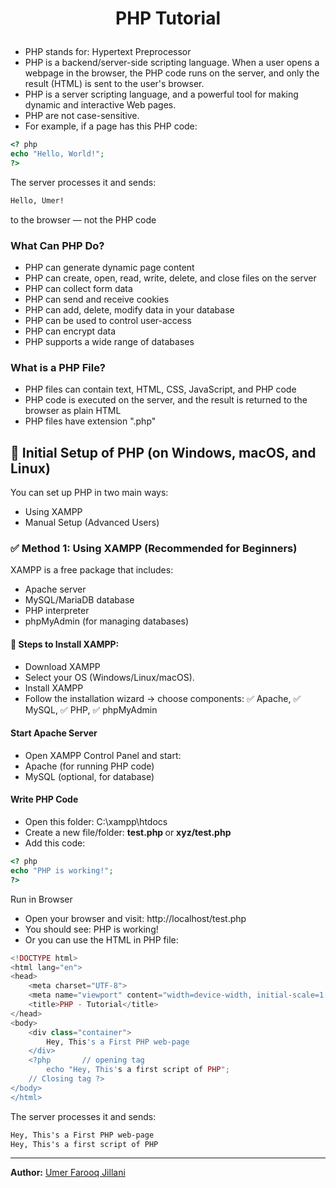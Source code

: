 # <p align="center"> PHP Tutorial </p>

- PHP stands for: Hypertext Preprocessor
- PHP is a backend/server-side scripting language. When a user opens a webpage in the browser, the PHP code runs on the server, and only the result (HTML) is sent to the user's browser.
- PHP is a server scripting language, and a powerful tool for making dynamic and interactive Web pages.
- PHP are not case-sensitive.
- For example, if a page has this PHP code:
```PHP
<? php
echo "Hello, World!";
?>
```
The server processes it and sends:

```html
Hello, Umer!
```
to the browser — not the PHP code
### What Can PHP Do?
- PHP can generate dynamic page content
- PHP can create, open, read, write, delete, and close files on the server
- PHP can collect form data
- PHP can send and receive cookies
- PHP can add, delete, modify data in your database
- PHP can be used to control user-access
- PHP can encrypt data
- PHP supports a wide range of databases

### What is a PHP File?
- PHP files can contain text, HTML, CSS, JavaScript, and PHP code
- PHP code is executed on the server, and the result is returned to the browser as plain HTML
- PHP files have extension ".php"

## 🔹 Initial Setup of PHP (on Windows, macOS, and Linux)
You can set up PHP in two main ways:
- Using XAMPP 
- Manual Setup (Advanced Users)
### ✅ Method 1: Using XAMPP (Recommended for Beginners)
XAMPP is a free package that includes:
- Apache server
- MySQL/MariaDB database
- PHP interpreter
- phpMyAdmin (for managing databases)
#### 🔧 Steps to Install XAMPP:
- Download XAMPP
- Select your OS (Windows/Linux/macOS).
- Install XAMPP
- Follow the installation wizard → choose components:
✅ Apache, ✅ MySQL, ✅ PHP, ✅ phpMyAdmin
#### Start Apache Server
- Open XAMPP Control Panel and start:
- Apache (for running PHP code)
- MySQL (optional, for database)
#### Write PHP Code
- Open this folder: C:\xampp\htdocs
- Create a new file/folder: <b> test.php </b> or  <b> xyz/test.php </b>
- Add this code:
``` php
<? php
echo "PHP is working!";
?>
```
Run in Browser
- Open your browser and visit:
<a> http://localhost/test.php </a>
- You should see: PHP is working!
- Or you can use the HTML in PHP file:
``` php
<!DOCTYPE html>
<html lang="en">
<head>
    <meta charset="UTF-8">
    <meta name="viewport" content="width=device-width, initial-scale=1.0">
    <title>PHP - Tutorial</title>
</head>
<body>
    <div class="container">
        Hey, This's a First PHP web-page
    </div>
    <?php       // opening tag
        echo "Hey, This's a first script of PHP";
    // Closing tag ?>      
</body>
</html>
```
The server processes it and sends:

```html
Hey, This's a First PHP web-page
Hey, This's a first script of PHP
```

--- 
**Author:** [Umer Farooq Jillani](https://github.com/UmerFarooqJillani/)

